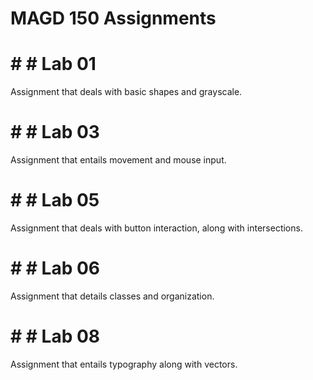 # MAGD 150 Assignments

# # # Lab 01
Assignment that deals with basic shapes and grayscale.

# # # Lab 03
Assignment that entails movement and mouse input.

# # # Lab 05
Assignment that deals with button interaction, along with intersections.

# # # Lab 06
Assignment that details classes and organization.

# # # Lab 08
Assignment that entails typography along with vectors.
